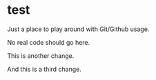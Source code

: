 test
====

Just a place to play around with Git/Github usage.

No real code should go here.


This is another change.


And this is a third change.